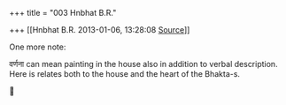 +++
title = "003 Hnbhat B.R."

+++
[[Hnbhat B.R.	2013-01-06, 13:28:08 [Source](https://groups.google.com/g/bvparishat/c/eWy5wwhPPcU)]]



One more note:

  

वर्णना can mean painting in the house also in addition to verbal description. Here is relates both to the house and the heart of the Bhakta-s.



